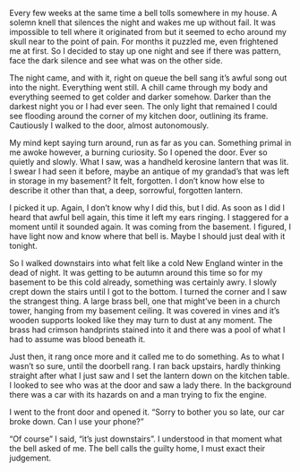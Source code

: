 Every few weeks at the same time a bell tolls somewhere in my house. A solemn knell that silences the night and wakes me up without fail. It was impossible to tell where it originated from but it seemed to echo around my skull near to the point of pain. For months it puzzled me, even frightened me at first. So I decided to stay up one night and see if there was pattern, face the dark silence and see what was on the other side. 

The night came, and with it, right on queue the bell sang it’s awful song out into the night. Everything went still. A chill came through my body and everything seemed to get colder and darker somehow. Darker than the darkest night you or I had ever seen. The only light that remained I could see flooding around the corner of my kitchen door, outlining its frame. Cautiously I walked to the door, almost autonomously. 

My mind kept saying turn around, run as far as you can. Something primal in me awoke however, a burning curiosity. So I opened the door. Ever so quietly and slowly. What I saw, was a handheld kerosine lantern that was lit. I swear I had seen it before, maybe an antique of my grandad’s that was left in storage in my basement? It felt, forgotten. I don’t know how else to describe it other than that, a deep, sorrowful, forgotten lantern. 

I picked it up. Again, I don’t know why I did this, but I did. As soon as I did I heard that awful bell again, this time it left my ears ringing. I staggered for a moment until it sounded again. It was coming from the basement. I figured, I have light now and know where that bell is. Maybe I should just deal with it tonight. 

So I walked downstairs into what felt like a cold New England winter in the dead of night. It was getting to be autumn around this time so for my basement to be this cold already, something was certainly awry. I slowly crept down the stairs until I got to the bottom. I turned the corner and I saw the strangest thing. A large brass bell, one that might’ve been in a church tower, hanging from my basement ceiling. It was covered in vines and it’s wooden supports looked like they may turn to dust at any moment. The brass had crimson handprints stained into it and there was a pool of what I had to assume was blood beneath it. 

Just then, it rang once more and it called me to do something. As to what I wasn’t so sure, until the doorbell rang. I ran back upstairs, hardly thinking straight after what I just saw and I set the lantern down on the kitchen table. I looked to see who was at the door and saw a lady there. In the background there was a car with its hazards on and a man trying to fix the engine. 

I went to the front door and opened it. 
“Sorry to bother you so late, our car broke down. Can I use your phone?”

“Of course” I said, “it’s just downstairs”.
I understood in that moment what the bell asked of me. The bell calls the guilty home, I must exact their judgement.
